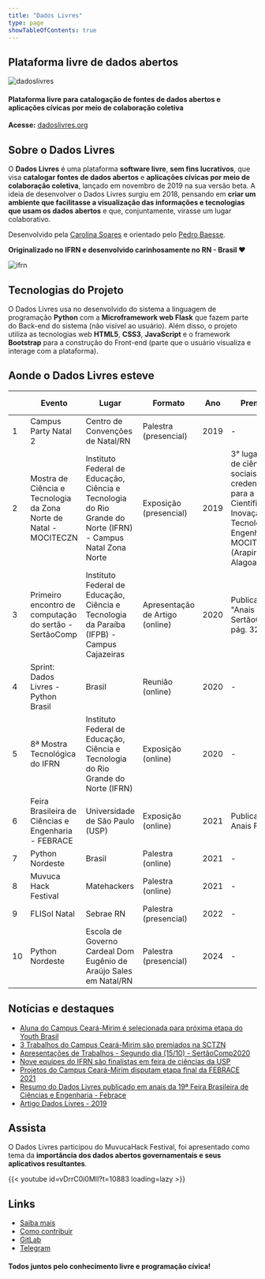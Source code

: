 ```yaml
---
title: "Dados Livres"
type: page
showTableOfContents: true
---
```


## Plataforma livre de dados abertos

![dadoslivres](https://gitlab.com/dados-livres/dados-livres/-/raw/master/dadoslivres-logo.png?ref_type=heads)

#### Plataforma livre para catalogação de fontes de dados abertos e aplicações cívicas por meio de colaboração coletiva

**Acesse:** [dadoslivres.org](https://dadoslivres.org)

## Sobre o Dados Livres

O **Dados Livres** é uma plataforma **software livre**, **sem fins lucrativos**, que visa **catalogar fontes de dados abertos** e **aplicações cívicas por meio de colaboração coletiva**, lançado em novembro de 2019 na sua versão beta. A ideia de desenvolver o Dados Livres surgiu em 2018, pensando em **criar um ambiente que facilitasse a visualização das informações e tecnologias que usam os dados abertos** e que, conjuntamente, virasse um lugar colaborativo. 

Desenvolvido pela [Carolina Soares](https://carolinasoares.dev/) e orientado pelo [Pedro Baesse](https://pbaesse.me/).

**Originalizado no IFRN e desenvolvido carinhosamente no RN - Brasil &#10084;&#65039;**

![ifrn](https://gitlab.com/dados-livres/dados-livres/-/raw/master/app/static/image/logo-ifrn-cm.png.png?ref_type=heads)

## Tecnologias do Projeto

O Dados Livres usa no desenvolvido do sistema a linguagem de programação **Python** com a **Microframework web Flask** que fazem parte do Back-end do sistema (não visível ao usuário). Além disso, o projeto utiliza as tecnologias web **HTML5**, **CSS3**, **JavaScript** e o framework **Bootstrap** para a construção do Front-end (parte que o usuário visualiza e interage com a plataforma).

## Aonde o Dados Livres esteve

|  | Evento | Lugar | Formato | Ano | Premiação | Site Oficial |
|----|-----------------------------------------------|---------------------------------------------------------------|----------------------------|------|-------------------------------------------------------------------------------------------------|-------------------------------------------------------------|
| 1  | Campus Party Natal 2                         | Centro de Convenções de Natal/RN                             | Palestra (presencial)      | 2019 | -                                                                                               | [Link](https://brasil.campus-party.org/)                   |
| 2  | Mostra de Ciência e Tecnologia da Zona Norte de Natal - MOCITECZN | Instituto Federal de Educação, Ciência e Tecnologia do Rio Grande do Norte (IFRN) - Campus Natal Zona Norte | Exposição (presencial)    | 2019 | 3° lugar na área de ciências sociais e credenciamento para a Mostra Científica de Inovação, Tecnologia e Engenharia - MOCITEPIAL (Arapiraca, Alagoas) | [Link](https://doity.com.br/mociteczn) |
| 3  | Primeiro encontro de computação do sertão - SertãoComp | Instituto Federal de Educação, Ciência e Tecnologia da Paraíba (IFPB) - Campus Cajazeiras | Apresentação de Artigo (online) | 2020 | Publicação no "Anais do SertãoComp" pág. 32 | [Link](http://sertaocomp.info/) |
| 4  | Sprint: Dados Livres - Python Brasil        | Brasil                                                     | Reunião (online)           | 2020 | -                                                                                               | [Link](https://2020.pythonbrasil.org.br/)                  |
| 5  | 8ª Mostra Tecnológica do IFRN               | Instituto Federal de Educação, Ciência e Tecnologia do Rio Grande do Norte (IFRN) | Exposição (online)         | 2020 | -                                                                                               | [Link](https://eventos.ifrn.edu.br/8mostratecnologica/)    |
| 6  | Feira Brasileira de Ciências e Engenharia - FEBRACE | Universidade de São Paulo (USP)                             | Exposição (online)         | 2021 | Publicação Anais FEBRACE                                                                       | [Link](https://febrace.org.br/)                            |
| 7  | Python Nordeste                             | Brasil                                           | Palestra (online)          | 2021 | -                                                                                               | [Link](https://2020.pythonnordeste.org/)                   |
| 8  | Muvuca Hack Festival                        | Matehackers                                                | Palestra (online)          | 2021 | -                                                                                               | [Link](https://muvuca.matehackers.org/)                    |
| 9  | FLISol Natal                               | Sebrae RN                                         | Palestra (presencial)      | 2022 | -                                                                                               | [Link](https://flisol.potilivre.org/)                      |
| 10  | Python Nordeste                            | Escola de Governo Cardeal Dom Eugênio de Araújo Sales em Natal/RN                                         | Palestra (presencial)      | 2024 | -                                                                                               | [Link](https://2024.pythonnordeste.org/)                      |

## Notícias e destaques

- [Aluna do Campus Ceará-Mirim é selecionada para próxima etapa do Youth Brasil](https://portal.ifrn.edu.br/campus/ceara-mirim/noticias/aluna-do-campus-ceara-mirim-e-selecionada-com-seu-projeto-no-youth-brasil/)
- [3 Trabalhos do Campus Ceará-Mirim são premiados na SCTZN](https://portal.ifrn.edu.br/campus/ceara-mirim/noticias/3-trabalhos-do-campus-ceara-mirim-sao-premiados-na-sctzn)
- [Apresentações de Trabalhos - Segundo dia (15/10) - SertãoComp2020](https://youtu.be/NpRSPhvXuYY?t=1128)
- [Nove equipes do IFRN são finalistas em feira de ciências da USP](https://portal.ifrn.edu.br/campus/reitoria/noticias/nove-equipes-do-ifrn-sao-finalistas-na-feira-brasileira-de-ciencia-e-engenharia)
- [Projetos do Campus Ceará-Mirim disputam etapa final da FEBRACE 2021](https://portal.ifrn.edu.br/campus/ceara-mirim/noticias/projetos-do-campus-ceara-mirim-disputam-etapa-final)
- [Resumo do Dados Livres publicado em anais da 19ª Feira Brasileira de Ciências e Engenharia - Febrace](https://issuu.com/febrace/docs/anais_febrace2021_v4/254)
- [Artigo Dados Livres - 2019](https://raw.githubusercontent.com/ybr4ig/ybr4ig.github.io/master/recursos/pdf/artigo-dadoslivres.pdf)

## Assista

O Dados Livres participou do MuvucaHack Festival, foi apresentado como tema da **importância dos dados abertos governamentais e seus aplicativos resultantes**.

{{< youtube id=vDrrC0i0MII?t=10883 loading=lazy >}}

## Links

- [Saiba mais](https://dadoslivres.org/about)
- [Como contribuir](https://dadoslivres.org/how_to_contribute)
- [GitLab](https://gitlab.com/dados-livres/dados-livres)
- [Telegram](https://t.me/dadoslivres)

#### Todos juntos pelo conhecimento livre e programação cívica!